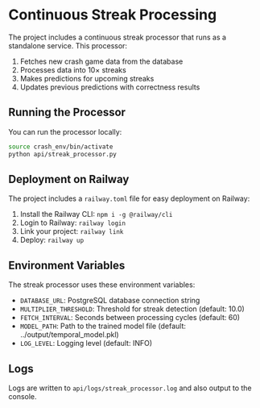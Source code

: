 # Continuous Streak Processing

The project includes a continuous streak processor that runs as a standalone service. This processor:

1. Fetches new crash game data from the database
2. Processes data into 10× streaks
3. Makes predictions for upcoming streaks
4. Updates previous predictions with correctness results

## Running the Processor

You can run the processor locally:

```bash
source crash_env/bin/activate
python api/streak_processor.py
```

## Deployment on Railway

The project includes a `railway.toml` file for easy deployment on Railway:

1. Install the Railway CLI: `npm i -g @railway/cli`
2. Login to Railway: `railway login`
3. Link your project: `railway link`
4. Deploy: `railway up`

## Environment Variables

The streak processor uses these environment variables:

- `DATABASE_URL`: PostgreSQL database connection string
- `MULTIPLIER_THRESHOLD`: Threshold for streak detection (default: 10.0)
- `FETCH_INTERVAL`: Seconds between processing cycles (default: 60)
- `MODEL_PATH`: Path to the trained model file (default: ../output/temporal_model.pkl)
- `LOG_LEVEL`: Logging level (default: INFO)

## Logs

Logs are written to `api/logs/streak_processor.log` and also output to the console.
